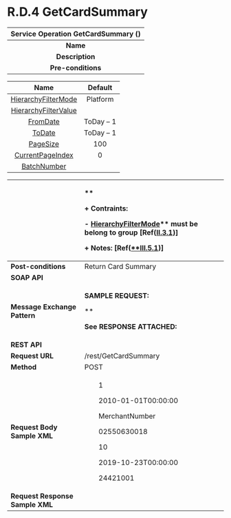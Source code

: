 # **R.D.4 GetCardSummary**

|**Service Operation GetCardSummary ()**|
| :-: |
|**Name**|GetCardSummary|
|**Description**|Return card summary data based on selected date range|
|**Pre-conditions**|+ **Parameters:** 

|**Name**|**Default**|
| :-: | :-: |
|[HierarchyFilterMode](#P_HierarchyFilterMode)|Platform|
|[HierarchyFilterValue](#P_HierarchyFilterValue)||
|[FromDate](#P_FromDate)|ToDay – 1|
|[ToDate](#P_ToDate)|ToDay – 1 |
|[PageSize](#P_PageSize)|100|
|[CurrentPageIndex](#P_CurrentPageSize)|0|
|[BatchNumber](#P_BatchNumber)||

||<p>** </p><p>+ **Contraints**:  </p><p>- [HierarchyFilterMode](#P_HierarchyFilterMode)** must be belong to group **[Ref**([II.3.1](#II_3_1))**]**</p><p>+ **Notes**: **[Ref([**III.5.1](#III_4_1))]**</p>|
| :- | :- |
|**Post-conditions**|Return  Card Summary|
|**SOAP API**|
|**Message Exchange Pattern**|<p>**SAMPLE REQUEST:**</p><p>**  </p><p>**See RESPONSE ATTACHED:** </p><p></p>|
|**REST API**|
|**Request URL**|/rest/GetCardSummary|
|**Method**|POST|
|**Request Body Sample XML**|<p></p><p><CardSummaryFilter xmlns="http://api.lonestar.com/types"></p><p>`    `<CurrentPageIndex>1</CurrentPageIndex></p><p>`    `<FromDate>2010-01-01T00:00:00</FromDate></p><p>`    `<HierarchyFilterMode>MerchantNumber</HierarchyFilterMode></p><p>`    `<HierarchyFilterValue>02550630018</HierarchyFilterValue></p><p>`    `<PageSize>10</PageSize></p><p>`    `<ToDate>2019-10-23T00:00:00</ToDate></p><p>`    `<BatchNumber>24421001</BatchNumber></p><p></CardSummaryFilter></p><p></p>|
|**Request Response Sample XML**||


